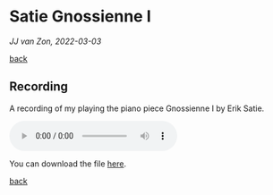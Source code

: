 Satie Gnossienne Ⅰ
==================

*JJ van Zon, 2022-03-03*

[back](..)

Recording
---------

A recording of my playing the piano piece Gnossienne Ⅰ by Erik Satie.

<audio controls>
  <source src="satie-gnossienne-1-recording-320-kbps.mp3" type="audio/mpeg">
  Your browser does not support the audio element.
</audio>

<br />

You can download the file 
<a href="satie-gnossienne-1-recording-320-kbps.mp3" download>here</a>.

[back](..)
